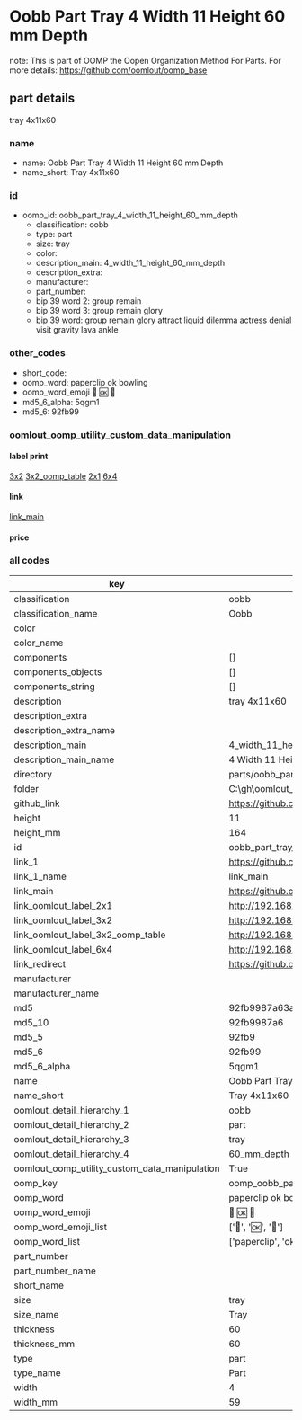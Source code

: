 # Oobb Part Tray 4 Width 11 Height 60 mm Depth  

note: This is part of OOMP the Oopen Organization Method For Parts. For more details: https://github.com/oomlout/oomp_base

##  part details
  



tray 4x11x60



### name
* name: Oobb Part Tray 4 Width 11 Height 60 mm Depth
* name_short: Tray 4x11x60 
### id
* oomp_id: oobb_part_tray_4_width_11_height_60_mm_depth
  * classification: oobb
  * type: part
  * size: tray
  * color: 
  * description_main: 4_width_11_height_60_mm_depth
  * description_extra: 
  * manufacturer: 
  * part_number: 
  * bip 39 word 2: group remain
  * bip 39 word 3: group remain glory
  * bip 39 word: group remain glory attract liquid dilemma actress denial visit gravity lava ankle

### other_codes
* short_code: 
* oomp_word: paperclip ok bowling
* oomp_word_emoji :paperclip: :ok: :bowling:
* md5_6_alpha: 5qgm1
* md5_6: 92fb99






### oomlout_oomp_utility_custom_data_manipulation
#### label print
[3x2](http://192.168.1.245:1112/?label=oomp%205qgm1)
[3x2_oomp_table](http://192.168.1.108:1112/?label=oomp%205qgm1)
[2x1](http://192.168.1.242:1112/?label=oomp%205qgm1)
[6x4](http://192.168.1.55:1112/?label=oomp%205qgm1)    

#### link

[link_main](https://github.com/oomlout/oomlout_oobb_version_4_generated_parts/tree/main/navigation_oomp/oobb/part/tray/4_width_11_height_60_mm_depth/part)                              

#### price







### all codes 
| key | value |  
| --- | --- |  
| classification | oobb |  
| classification_name | Oobb |  
| color |  |  
| color_name |  |  
| components | [] |  
| components_objects | [] |  
| components_string | [] |  
| description | tray 4x11x60 |  
| description_extra |  |  
| description_extra_name |  |  
| description_main | 4_width_11_height_60_mm_depth |  
| description_main_name | 4 Width 11 Height 60 mm Depth |  
| directory | parts/oobb_part_tray_4_width_11_height_60_mm_depth |  
| folder | C:\gh\oomlout_oobb_version_4_generated_parts\parts\oobb_part_tray_4_width_11_height_60_mm_depth |  
| github_link | https://github.com/oomlout/oomlout_oomp_part_src/tree/main/parts/oobb_part_tray_4_width_11_height_60_mm_depth |  
| height | 11 |  
| height_mm | 164 |  
| id | oobb_part_tray_4_width_11_height_60_mm_depth |  
| link_1 | https://github.com/oomlout/oomlout_oobb_version_4_generated_parts/tree/main/navigation_oomp/oobb/part/tray/4_width_11_height_60_mm_depth/part |  
| link_1_name | link_main |  
| link_main | https://github.com/oomlout/oomlout_oobb_version_4_generated_parts/tree/main/navigation_oomp/oobb/part/tray/4_width_11_height_60_mm_depth/part |  
| link_oomlout_label_2x1 | http://192.168.1.242:1112/?label=oomp%205qgm1 |  
| link_oomlout_label_3x2 | http://192.168.1.245:1112/?label=oomp%205qgm1 |  
| link_oomlout_label_3x2_oomp_table | http://192.168.1.108:1112/?label=oomp%205qgm1 |  
| link_oomlout_label_6x4 | http://192.168.1.55:1112/?label=oomp%205qgm1 |  
| link_redirect | https://github.com/oomlout/oomlout_oobb_version_4_generated_parts/tree/main/parts/oobb_tray_04_11_60 |  
| manufacturer |  |  
| manufacturer_name |  |  
| md5 | 92fb9987a63a6058f8c120ecc72d6337 |  
| md5_10 | 92fb9987a6 |  
| md5_5 | 92fb9 |  
| md5_6 | 92fb99 |  
| md5_6_alpha | 5qgm1 |  
| name | Oobb Part Tray 4 Width 11 Height 60 mm Depth |  
| name_short | Tray 4x11x60  |  
| oomlout_detail_hierarchy_1 | oobb |  
| oomlout_detail_hierarchy_2 | part |  
| oomlout_detail_hierarchy_3 | tray |  
| oomlout_detail_hierarchy_4 | 60_mm_depth |  
| oomlout_oomp_utility_custom_data_manipulation | True |  
| oomp_key | oomp_oobb_part_tray_4_width_11_height_60_mm_depth |  
| oomp_word | paperclip ok bowling |  
| oomp_word_emoji | :paperclip: :ok: :bowling: |  
| oomp_word_emoji_list | [':paperclip:', ':ok:', ':bowling:'] |  
| oomp_word_list | ['paperclip', 'ok', 'bowling'] |  
| part_number |  |  
| part_number_name |  |  
| short_name |  |  
| size | tray |  
| size_name | Tray |  
| thickness | 60 |  
| thickness_mm | 60 |  
| type | part |  
| type_name | Part |  
| width | 4 |  
| width_mm | 59 |  
